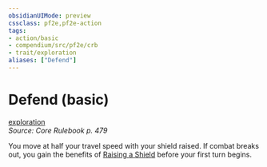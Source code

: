 ```yaml
---
obsidianUIMode: preview
cssclass: pf2e,pf2e-action
tags:
- action/basic
- compendium/src/pf2e/crb
- trait/exploration
aliases: ["Defend"]
---
```

# Defend (basic)
[exploration](exploration.md "Exploration Action & Ability Trait")  
*Source: Core Rulebook p. 479*  



You move at half your travel speed with your shield raised. If combat breaks out, you gain the benefits of [Raising a Shield](raise-a-shield.md) before your first turn begins.